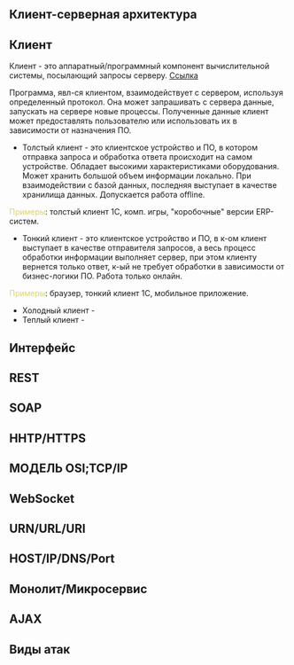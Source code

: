 ## Клиент-серверная архитектура

## Клиент 
Клиент - это аппаратный/программный компонент вычислительной системы, посылающий запросы серверу. [Ссылка](https://ru.wikipedia.org/wiki/%D0%9A%D0%BB%D0%B8%D0%B5%D0%BD%D1%82_(%D0%B8%D0%BD%D1%84%D0%BE%D1%80%D0%BC%D0%B0%D1%82%D0%B8%D0%BA%D0%B0))

Программа, явл-ся клиентом, взаимодействует с сервером, используя определенный протокол. Она может запрашивать с сервера данные, запускать на сервере новые процессы. Полученные данные клиент может предоставлять пользователю или использовать их в зависимости от назначения ПО. 
* Толстый клиент - это клиентское устройство и ПО, в котором отправка запроса и обработка ответа происходит на самом устройстве. Обладает высокими характеристиками оборудования. Может хранить большой объем информации локально. При взаимодействии с базой данных, последняя выступает в качестве хранилища данных. Допускается работа offline. 

<span style="color:#ded559"> Примеры</span>: толстый клиент 1С, комп. игры, "коробочные" версии ERP-систем.
* Тонкий клиент - это клиентское устройство и ПО, в к-ом клиент выступает в качестве отправителя запросов, а весь процесс обработки информации выполняет сервер, при этом клиенту вернется только ответ, к-ый не требует обработки в зависимости от бизнес-логики ПО. Работа только онлайн. 

<span style="color:#ded559"> Примеры</span>: браузер, тонкий клиент 1С, мобильное приложение.
* Холодный клиент - 
* Теплый клиент -
## Интерфейс

## REST

## SOAP

## HHTP/HTTPS

## МОДЕЛЬ OSI;TCP/IP

## WebSocket

## URN/URL/URI

## HOST/IP/DNS/Port

## Монолит/Микросервис

## AJAX

## Виды атак